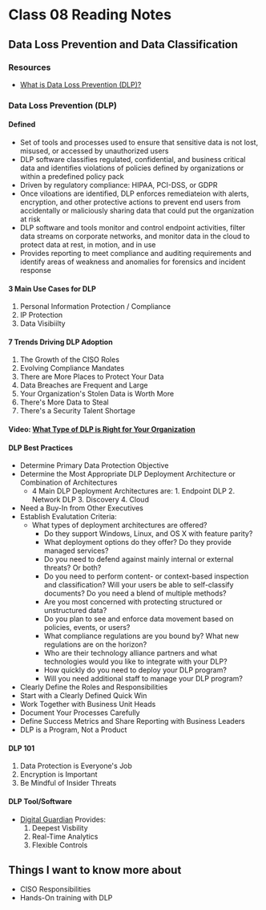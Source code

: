 # Class 08 Reading Notes

## Data Loss Prevention and Data Classification

### Resources

- [What is Data Loss Prevention (DLP)?](https://digitalguardian.com/blog/what-data-loss-prevention-dlp-definition-data-loss-prevention)

### Data Loss Prevention (DLP)

#### Defined

- Set of tools and processes used to ensure that sensitive data is not lost, misused, or accessed by unauthorized users
- DLP software classifies regulated, confidential, and business critical data and identifies violations of policies defined by organizations or within a predefined policy pack
- Driven by regulatory compliance: HIPAA, PCI-DSS, or GDPR
- Once viloations are identified, DLP enforces remediateion with alerts, encryption, and other protective actions to prevent end users from accidentally or maliciously sharing data that could put the organization at risk
- DLP software and tools monitor and control endpoint activities, filter data streams on corporate networks, and monitor data in the cloud to protect data at rest, in motion, and in use
- Provides reporting to meet compliance and auditing requirements and identify areas of weakness and anomalies for forensics and incident response

#### 3 Main Use Cases for DLP

1. Personal Information Protection / Compliance
2. IP Protection
3. Data Visibiilty

#### 7 Trends Driving DLP Adoption

1. The Growth of the CISO Roles
2. Evolving Compliance Mandates
3. There are More Places to Protect Your Data
4. Data Breaches are Frequent and Large
5. Your Organization's Stolen Data is Worth More
6. There's More Data to Steal
7. There's a Security Talent Shortage

#### Video: [What Type of DLP is Right for Your Organization](https://youtu.be/EwTKG3GB3RI)

#### DLP Best Practices

- Determine Primary Data Protection Objective
- Determine the Most Appropriate DLP Deployment Architecture or Combination of Architectures
  - 4 Main DLP Deployment Architectures are:
        1. Endpoint DLP
        2. Network DLP
        3. Discovery
        4. Cloud
- Need a Buy-In from Other Executives
- Establish Evalutation Criteria:
  - What types of deployment architectures are offered?
    - Do they support Windows, Linux, and OS X with feature parity?
    - What deployment options do they offer? Do they provide managed services?
    - Do you need to defend against mainly internal or external threats? Or both?
    - Do you need to perform content- or context-based inspection and classification? Will your users be able to self-classify documents? Do you need a blend of multiple methods?
    - Are you most concerned with protecting structured or unstructured data?
    - Do you plan to see and enforce data movement based on policies, events, or users?
    - What compliance regulations are you bound by? What new regulations are on the horizon?
    - Who are their technology alliance partners and what technologies would you like to integrate with your DLP?
    - How quickly do you need to deploy your DLP program?
    - Will you need additional staff to manage your DLP program?
- Clearly Define the Roles and Responsibilities
- Start with a Clearly Defined Quick Win
- Work Together with Business Unit Heads
- Document Your Processes Carefully
- Define Success Metrics and Share Reporting with Business Leaders
- DLP is a Program, Not a Product

#### DLP 101

1. Data Protection is Everyone's Job
2. Encryption is Important
3. Be Mindful of Insider Threats

#### DLP Tool/Software

- [Digital Guardian](https://digitalguardian.com/platform-overview) Provides:
    1. Deepest Visbility
    2. Real-Time Analytics
    3. Flexible Controls

## Things I want to know more about

- CISO Responsibilities
- Hands-On training with DLP
